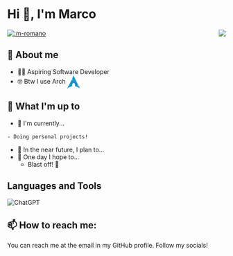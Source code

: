 # Hi 👋, I'm Marco

<p>
    <img src="https://weather-icon.journeyad.repl.co/@shenzhen?v=1" align="right">
    <a href="https://moe-counter.glitch.me/"><img src="https://count.getloli.com/get/@:m-romano" alt=":m-romano" /></a>
</p>


## 📖 About me
- 🧑‍💻 Aspiring Software Developer
- 🤓 Btw I use Arch [<img src="https://raw.githubusercontent.com/m-romano/m-romano/main/tools/archlinux.svg" height="30rem" align="center" alt="Arch Linux Logo" title="Arch Linux Logo"/>](https://archlinux.org/)

## 🏹 What I'm up to
- 🔨 I'm currently...
```
- Doing personal projects!
```
- 🎯 In the near future, I plan to...
- 🤞 One day I hope to...
	- Blast off! 🚀

## Languages and Tools
![ChatGPT](https://img.shields.io/badge/chatGPT-74aa9c?style=for-the-badge&logo=openai&logoColor=white)

## 📫 How to reach me:
You can reach me at the email in my GitHub profile. Follow my socials!
